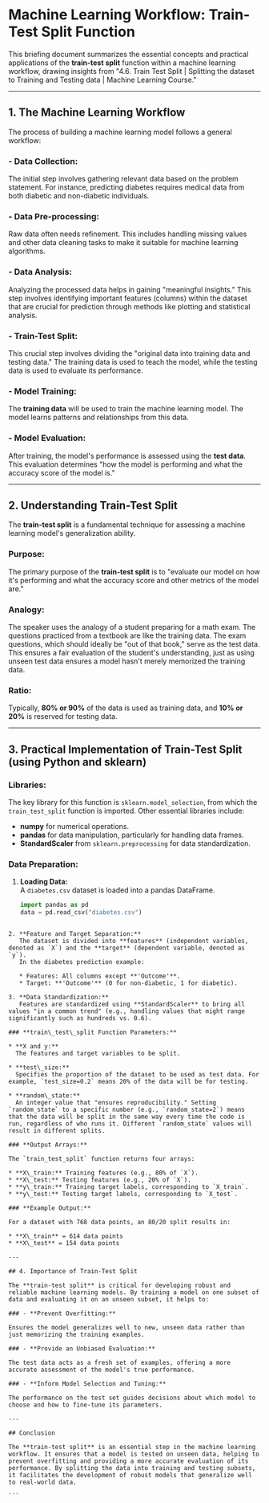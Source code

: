 
# Machine Learning Workflow: Train-Test Split Function

This briefing document summarizes the essential concepts and practical applications of the **train-test split** function within a machine learning workflow, drawing insights from "4.6. Train Test Split | Splitting the dataset to Training and Testing data | Machine Learning Course."

---

## 1. The Machine Learning Workflow

The process of building a machine learning model follows a general workflow:

### - **Data Collection:**  
  The initial step involves gathering relevant data based on the problem statement. For instance, predicting diabetes requires medical data from both diabetic and non-diabetic individuals.

### - **Data Pre-processing:**  
  Raw data often needs refinement. This includes handling missing values and other data cleaning tasks to make it suitable for machine learning algorithms.

### - **Data Analysis:**  
  Analyzing the processed data helps in gaining "meaningful insights." This step involves identifying important features (columns) within the dataset that are crucial for prediction through methods like plotting and statistical analysis.

### - **Train-Test Split:**  
  This crucial step involves dividing the "original data into training data and testing data." The training data is used to teach the model, while the testing data is used to evaluate its performance.

### - **Model Training:**  
  The **training data** will be used to train the machine learning model. The model learns patterns and relationships from this data.

### - **Model Evaluation:**  
  After training, the model's performance is assessed using the **test data**. This evaluation determines "how the model is performing and what the accuracy score of the model is."

---

## 2. Understanding Train-Test Split

The **train-test split** is a fundamental technique for assessing a machine learning model's generalization ability.

### **Purpose:**
The primary purpose of the **train-test split** is to "evaluate our model on how it's performing and what the accuracy score and other metrics of the model are."

### **Analogy:**  
The speaker uses the analogy of a student preparing for a math exam. The questions practiced from a textbook are like the training data. The exam questions, which should ideally be "out of that book," serve as the test data. This ensures a fair evaluation of the student's understanding, just as using unseen test data ensures a model hasn't merely memorized the training data.

### **Ratio:**
Typically, **80% or 90%** of the data is used as training data, and **10% or 20%** is reserved for testing data.

---

## 3. Practical Implementation of Train-Test Split (using Python and sklearn)

### **Libraries:**
The key library for this function is `sklearn.model_selection`, from which the `train_test_split` function is imported. Other essential libraries include:
- **numpy** for numerical operations.
- **pandas** for data manipulation, particularly for handling data frames.
- **StandardScaler** from `sklearn.preprocessing` for data standardization.

### **Data Preparation:**
1. **Loading Data:**  
   A `diabetes.csv` dataset is loaded into a pandas DataFrame.
   ```python
   import pandas as pd
   data = pd.read_csv("diabetes.csv")
````

2. **Feature and Target Separation:**
   The dataset is divided into **features** (independent variables, denoted as `X`) and the **target** (dependent variable, denoted as `y`).
   In the diabetes prediction example:

   * Features: All columns except **'Outcome'**.
   * Target: **'Outcome'** (0 for non-diabetic, 1 for diabetic).

3. **Data Standardization:**
   Features are standardized using **StandardScaler** to bring all values "in a common trend" (e.g., handling values that might range significantly such as hundreds vs. 0.6).

### **train\_test\_split Function Parameters:**

* **X and y:**
  The features and target variables to be split.

* **test\_size:**
  Specifies the proportion of the dataset to be used as test data. For example, `test_size=0.2` means 20% of the data will be for testing.

* **random\_state:**
  An integer value that "ensures reproducibility." Setting `random_state` to a specific number (e.g., `random_state=2`) means that the data will be split in the same way every time the code is run, regardless of who runs it. Different `random_state` values will result in different splits.

### **Output Arrays:**

The `train_test_split` function returns four arrays:

* **X\_train:** Training features (e.g., 80% of `X`).
* **X\_test:** Testing features (e.g., 20% of `X`).
* **y\_train:** Training target labels, corresponding to `X_train`.
* **y\_test:** Testing target labels, corresponding to `X_test`.

### **Example Output:**

For a dataset with 768 data points, an 80/20 split results in:

* **X\_train** = 614 data points
* **X\_test** = 154 data points

---

## 4. Importance of Train-Test Split

The **train-test split** is critical for developing robust and reliable machine learning models. By training a model on one subset of data and evaluating it on an unseen subset, it helps to:

### - **Prevent Overfitting:**

Ensures the model generalizes well to new, unseen data rather than just memorizing the training examples.

### - **Provide an Unbiased Evaluation:**

The test data acts as a fresh set of examples, offering a more accurate assessment of the model's true performance.

### - **Inform Model Selection and Tuning:**

The performance on the test set guides decisions about which model to choose and how to fine-tune its parameters.

---

## Conclusion

The **train-test split** is an essential step in the machine learning workflow. It ensures that a model is tested on unseen data, helping to prevent overfitting and providing a more accurate evaluation of its performance. By splitting the data into training and testing subsets, it facilitates the development of robust models that generalize well to real-world data.

```

